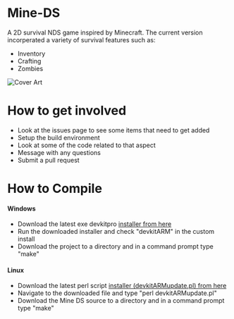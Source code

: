 # Mine-DS
A 2D survival NDS game inspired by Minecraft. The current version incorperated a variety of survival features such as:
- Inventory
- Crafting
- Zombies

![Cover Art][CA]

# How to get involved
- Look at the issues page to see some items that need to get added
- Setup the build environment
- Look at some of the code related to that aspect
- Message with any questions
- Submit a pull request

# How to Compile
#### Windows
- Download the latest exe devkitpro [installer from here][1]
- Run the downloaded installer and check "devkitARM" in the custom install
- Download the project to a directory and in a command prompt type "make"

#### Linux
- Download the latest perl script [installer (devkitARMupdate.pl) from here][1]
- Navigate to the downloaded file and type "perl devkitARMupdate.pl"
- Download the Mine DS source to a directory and in a command prompt type "make"

[1]:http://sourceforge.net/projects/devkitpro/files/Automated%20Installer/
[CA]:http://www.mediafire.com/convkey/19cc/85ftrcfh4s15fj7zg.jpg "Cover Art"
